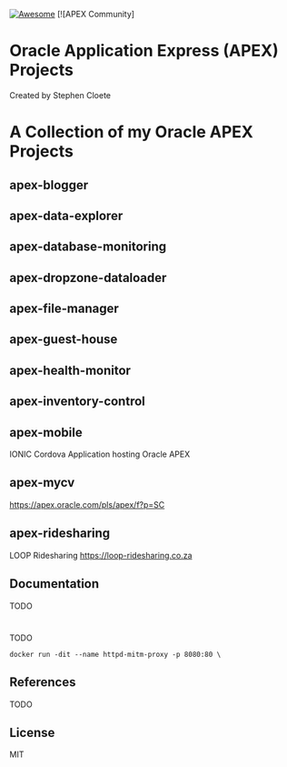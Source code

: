 [![Awesome](https://cdn.rawgit.com/sindresorhus/awesome/d7305f38d29fed78fa85652e3a63e154dd8e8829/media/badge.svg)](https://github.com/sindresorhus/awesome) [![APEX Community]

# Oracle Application Express (APEX) Projects
Created by Stephen Cloete

# A Collection of my Oracle APEX Projects

## apex-blogger 

## apex-data-explorer

## apex-database-monitoring

## apex-dropzone-dataloader

## apex-file-manager

## apex-guest-house

## apex-health-monitor

## apex-inventory-control

## apex-mobile 
IONIC Cordova Application hosting Oracle APEX

## apex-mycv
https://apex.oracle.com/pls/apex/f?p=SC

## apex-ridesharing 
LOOP Ridesharing https://loop-ridesharing.co.za

## Documentation

TODO

# 

TODO

```
docker run -dit --name httpd-mitm-proxy -p 8080:80 \

```

## References
TODO

## License

MIT
